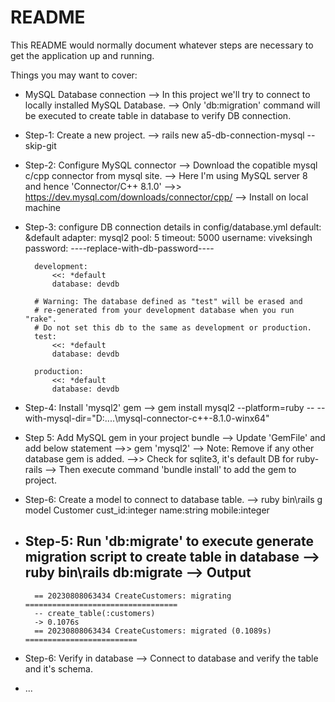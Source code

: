 # README

This README would normally document whatever steps are necessary to get the
application up and running.

Things you may want to cover:

* MySQL Database connection
    --> In this project we'll try to connect to locally installed MySQL Database.
    --> Only 'db:migration' command will be executed to create table in database to verify DB connection.

* Step-1: Create a new project.
    --> rails new a5-db-connection-mysql --skip-git

* Step-2: Configure MySQL connector
    --> Download the copatible mysql c/cpp connector from mysql site.
    --> Here I'm using MySQL server 8 and hence 'Connector/C++ 8.1.0'
        -->> https://dev.mysql.com/downloads/connector/cpp/
    --> Install on local machine

* Step-3: configure DB connection details in config/database.yml
        default: &default
            adapter: mysql2
            pool: 5
            timeout: 5000
            username: viveksingh
            password: ----replace-with-db-password----

        development:
            <<: *default
            database: devdb

        # Warning: The database defined as "test" will be erased and
        # re-generated from your development database when you run "rake".
        # Do not set this db to the same as development or production.
        test:
            <<: *default
            database: devdb

        production:
            <<: *default
            database: devdb

* Step-4: Install 'mysql2' gem
    -->  gem install mysql2 --platform=ruby -- --with-mysql-dir="D:\....\mysql-connector-c++-8.1.0-winx64"


* Step 5: Add MySQL gem in your project bundle
    --> Update 'GemFile' and add below statement
        -->> gem 'mysql2'
    --> Note: Remove if any other database gem is added. 
        -->> Check for sqlite3, it's default DB for ruby-rails
    --> Then execute command 'bundle install' to add the gem to project.
    


* Step-6: Create a model to connect to database table.
    --> ruby bin\rails g model Customer cust_id:integer name:string mobile:integer


* Step-5: Run 'db:migrate' to execute generate migration script to create table in database
    --> ruby bin\rails db:migrate
    --> Output
    ------------
        == 20230808063434 CreateCustomers: migrating ==================================
        -- create_table(:customers)
        -> 0.1076s
        == 20230808063434 CreateCustomers: migrated (0.1089s) =========================

* Step-6: Verify in database
    --> Connect to database and verify the table and it's schema.


* ...
